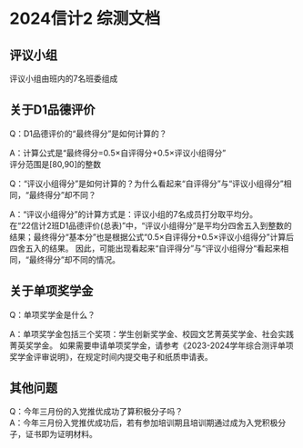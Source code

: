 # 2024信计2 综测文档

## 评议小组  
评议小组由班内的7名班委组成  

## 关于D1品德评价  

Q：D1品德评价的“最终得分”是如何计算的？ 

A：计算公式是“最终得分=0.5×自评得分+0.5×评议小组得分”  
评分范围是[80,90]的整数  

Q：“评议小组得分”是如何计算的？为什么看起来“自评得分”与“评议小组得分”相同，“最终得分”却不同？  

A：“评议小组得分”的计算方式是：评议小组的7名成员打分取平均分。  
在“22信计2班D1品德评价(总表)”中，“评议小组得分”是平均分四舍五入到整数的结果；最终得分“基本分”也是根据公式“0.5×自评得分+0.5×评议小组得分”计算后四舍五入的结果。
因此，可能出现看起来“自评得分”与“评议小组得分“看起来相同，“最终得分”却不同的情况。  

## 关于单项奖学金
Q：单项奖学金是什么？

A：单项奖学金包括三个奖项：学生创新奖学金、校园文艺菁英奖学金、社会实践菁英奖学金。
如果需要申请单项奖学金，请参考《2023-2024学年综合测评单项奖学金评审说明》，在规定时间内提交电子和纸质申请表。

## 其他问题  
Q：今年三月份的入党推优成功了算积极分子吗？  
A：今年三月份入党推优成功后，若有参加培训期且培训期通过成为入党积极分子，证书即为证明材料。  
